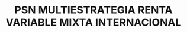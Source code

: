 ---
layout: fund
title: PSN MULTIESTRATEGIA RENTA VARIABLE MIXTA INTERNACIONAL
isin: ES0172053003
---